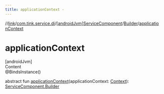 ```yaml
---
title: applicationContext -
---
```

//[link](../../../index.md)/[com.tink.service.di](../../index.md)/[[androidJvm]ServiceComponent](../index.md)/[Builder](index.md)/[applicationContext](application-context.md)



# applicationContext  
[androidJvm]  
Content  
@BindsInstance()  
  
abstract fun [applicationContext](application-context.md)(applicationContext: [Context](https://developer.android.com/reference/kotlin/android/content/Context.html)): [ServiceComponent.Builder](index.md)  



